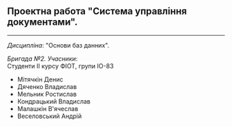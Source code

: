 ## Проектна работа "Система управління документами".
---
*Дисципліна*: "Основи баз данних".

*Бригада №2. Учасники*:
<br>Студенти II курсу ФІОТ, групи ІО-83
- Мітячкін Денис 
- Дяченко Владислав
- Мельник Ростислав
- Кондрацький Владислав
- Малашкін В'ячеслав
- Веселовський Андрій
